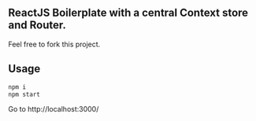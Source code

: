 
## ReactJS Boilerplate with a central Context store and Router.

Feel free to fork this project.


## Usage

```sh
npm i
npm start
```
Go to http://localhost:3000/
